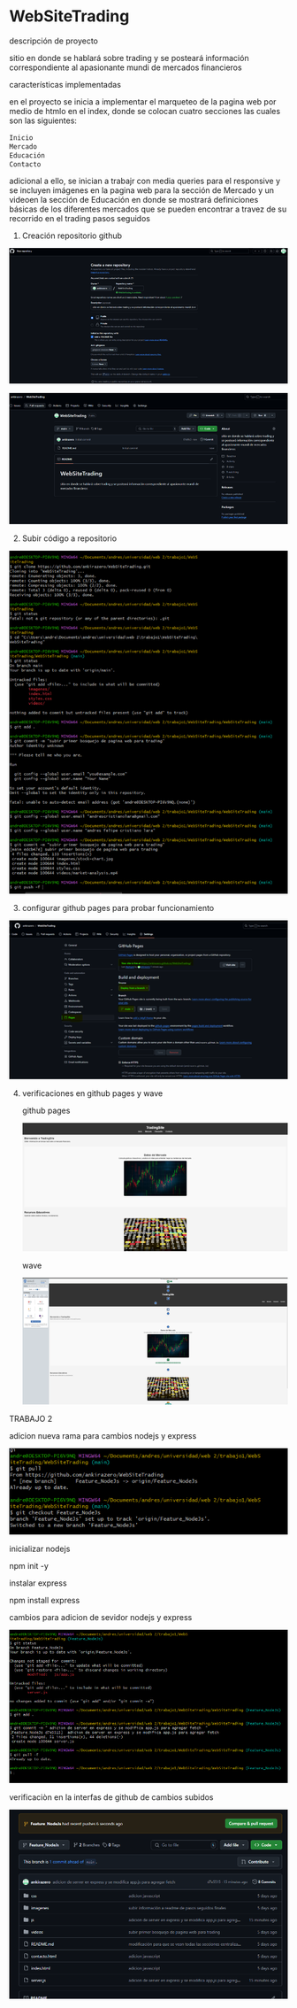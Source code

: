 # WebSiteTrading
descripción de proyecto 

sitio en donde se hablará sobre trading y se posteará información correspondiente al apasionante mundi de mercados financieros

características implementadas

en el proyecto se inicia a implementar el marqueteo de la pagina web por medio de htmlo en el index, donde se colocan cuatro secciones las cuales son las siguientes: 

    Inicio
    Mercado
    Educación
    Contacto

adicional a ello, se inician a trabajr con media queries para el responsive y se incluyen imágenes en la pagina web para la sección de Mercado y un videoen la sección de Educación  en donde se mostrará definiciones básicas de los diferentes mercados que se pueden encontrar a travez de su recorrido en el trading 
pasos seguidos 

1. Creación repositorio github
  
![alt text](imagenes/image.png)
 
![alt text](imagenes/image-1.png)

2. Subir código a repositorio 
 
 ![alt text](imagenes/image-2.png)

3. configurar github pages para probar funcionamiento

![alt text](imagenes/image-3.png)

4. verificaciones en github pages y wave

    github pages

    ![alt text](imagenes/image-4.png)

    wave

    ![alt text](imagenes/image-5.png)


TRABAJO 2 

adicion nueva rama para cambios nodejs y express

![alt text](imagenes/add-new-branch.png)

inicializar nodejs 

npm init -y

instalar express 

npm install express

cambios para adicion de sevidor nodejs y express 

![alt text](imagenes/changes-nosejs-express.png)

verificaciòn en la interfas de github de cambios subidos 

![alt text](imagenes/push-new-branch.png)